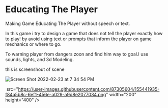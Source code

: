 # Educating The Player
Making Game Educating The Player without speech or text.

In this game i try to design a game that does not tell the player exactly how to play! by avoid using text or prompts that inform the player on game mechanics or where to go.

To warning player from dangers zoon and find him way to goal.I use sounds, lights, and 3d Modeling.

this is screenshout of scene 


![Screen Shot 2022-02-23 at 7 34 54 PM](https://user-images.githubusercontent.com/87305604/155441935-f84a5b8c-6ef1-456e-a029-a9d8e2077034.png)

<img> src="https://user-images.githubusercontent.com/87305604/155441935-f84a5b8c-6ef1-456e-a029-a9d8e2077034.png" width="200" height="400" />
